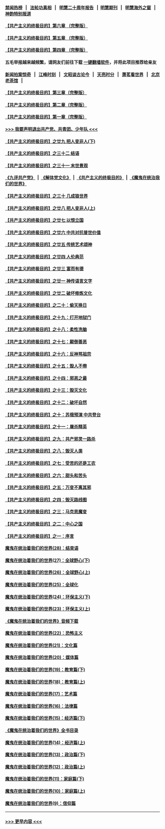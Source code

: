 #### [禁闻热榜](热点新闻.md?=0)  &nbsp;&nbsp;|&nbsp;&nbsp; [法轮功真相](https://github.com/gfw-breaker/truth/blob/master/README.md?=0) &nbsp;&nbsp;|&nbsp;&nbsp; [明慧二十周年报告](https://github.com/gfw-breaker/mh-reports/blob/master/README.md?=0) &nbsp;&nbsp;|&nbsp;&nbsp;[明慧期刊](https://github.com/gfw-breaker/mh-qikan) &nbsp;&nbsp;|&nbsp;&nbsp; [明慧海外之窗](https://github.com/gfw-breaker/mh-news/blob/master/README.md?=0) &nbsp;&nbsp;|&nbsp;&nbsp; [神韵特别报道](https://github.com/gfw-breaker/mh-news/blob/master/shenyun.md?=0)
#### [【共产主义的终极目的】第六章 （完整版）](../pages/nsc422/n11428913.md?t=03102031) 
#### [【共产主义的终极目的】第五章 （完整版）](../pages/nsc422/n11428912.md?t=03102031) 
#### [【共产主义的终极目的】第四章 （完整版）](../pages/nsc422/n11428907.md?t=03102031) 
#### 五毛举报越来越频繁，请网友们前往下载 [一键翻墙软件](https://github.com/gfw-breaker/ssr-accounts)，并将此项目推荐给亲友
#### [新闻拍案惊奇](https://github.com/gfw-breaker/banned-news/blob/master/pages/link4.md) &nbsp;&nbsp;|&nbsp;&nbsp; [江峰时刻](https://github.com/gfw-breaker/banned-news/blob/master/pages/link4.md) &nbsp;&nbsp;|&nbsp;&nbsp; [文昭谈古论今](https://github.com/gfw-breaker/banned-news/blob/master/pages/link4.md) &nbsp;&nbsp;|&nbsp;&nbsp; [天亮时分](https://github.com/gfw-breaker/banned-news/blob/master/pages/link4.md) &nbsp;&nbsp;|&nbsp;&nbsp; [萧茗看世界](https://github.com/gfw-breaker/banned-news/blob/master/pages/link4.md) &nbsp;&nbsp;|&nbsp;&nbsp; [北京老茶馆](https://github.com/gfw-breaker/banned-news/blob/master/pages/link4.md) &nbsp;&nbsp;|&nbsp;&nbsp; 
#### [【共产主义的终极目的】第三章（完整版）](../pages/nsc422/n11428848.md?t=03102031) 
#### [【共产主义的终极目的】第二章（完整版）](../pages/nsc422/n11428831.md?t=03102031) 
#### [【共产主义的终极目的】第一章（完整版）](../pages/nsc422/n11417651.md?t=03102031) 
#### [>>> 我要声明退出共产党、共青团、少年队 <<<](https://github.com/begood0513/goodnews/blob/master/quit/letter.md) 
#### [【共产主义的终极目的】之廿九 把人变非人(下)](../pages/nsc422/n11344140.md?t=03102031) 
#### [【共产主义的终极目的】之三十二 结语](../pages/nsc422/n11360535.md?t=03102031) 
#### [【共产主义的终极目的】之三十一 末世景观](../pages/nsc422/n11351129.md?t=03102031) 
#### [《九评共产党》](https://github.com/begood0513/9ping.md/blob/master/README.md) &nbsp;|&nbsp; [《解体党文化》](../../../../jtdwh.md/blob/master/README.md)  &nbsp;|&nbsp; [《共产主义的终极目的》](../../../../gczydzjmd.md/blob/master/README.md) &nbsp;|&nbsp; [《魔鬼在统治我们的世界》](../../../../mgztzwmdsj.md/blob/master/README.md) 
#### [【共产主义的终极目的】之三十 几成狼世界](../pages/nsc422/n11348280.md?t=03102031) 
#### [【共产主义的终极目的】之廿八 把人变非人(上)](../pages/nsc422/n11340492.md?t=03102031) 
#### [【共产主义的终极目的】之廿七 以恨立国](../pages/nsc422/n11336944.md?t=03102031) 
#### [【共产主义的终极目的】之廿六 中共对抗普世价值](../pages/nsc422/n11324785.md?t=03102031) 
#### [【共产主义的终极目的】之廿五 传统艺术颂神](../pages/nsc422/n11296396.md?t=03102031) 
#### [【共产主义的终极目的】之廿四 人伦典范](../pages/nsc422/n11296397.md?t=03102031) 
#### [【共产主义的终极目的】之廿三 富而有德](../pages/nsc422/n11283598.md?t=03102031) 
#### [【共产主义的终极目的】之廿一 神传语言文字](../pages/nsc422/n11263265.md?t=03102031) 
#### [【共产主义的终极目的】之廿二 破坏修炼文化](../pages/nsc422/n11245728.md?t=03102031) 
#### [【共产主义的终极目的】之二十：偷天换日](../pages/nsc422/n11238846.md?t=03102031) 
#### [【共产主义的终极目的】之十九：打开地狱门](../pages/nsc422/n11206376.md?t=03102031) 
#### [【共产主义的终极目的】之十八：柔性洗脑](../pages/nsc422/n11199994.md?t=03102031) 
#### [【共产主义的终极目的】之十七：颠倒善恶](../pages/nsc422/n11179782.md?t=03102031) 
#### [【共产主义的终极目的】之十六：反神骂祖宗](../pages/nsc422/n11166798.md?t=03102031) 
#### [【共产主义的终极目的】之十五：毁人不倦](../pages/nsc422/n11166792.md?t=03102031) 
#### [【共产主义的终极目的】之十四：邪恶之最](../pages/nsc422/n11150249.md?t=03102031) 
#### [【共产主义的终极目的】之十三：毁灭文化](../pages/nsc422/n11135227.md?t=03102031) 
#### [【共产主义的终极目的】之十二：破坏自然](../pages/nsc422/n11135214.md?t=03102031) 
#### [【共产主义的终极目的】之十：苏俄预演 中共登台](../pages/nsc422/n11118424.md?t=03102031) 
#### [【共产主义的终极目的】之十一：屠杀精英](../pages/nsc422/n11118442.md?t=03102031) 
#### [【共产主义的终极目的】之九：共产邪灵一路杀](../pages/nsc422/n11114139.md?t=03102031) 
#### [【共产主义的终极目的】之八：毁灭人类](../pages/nsc422/n11108503.md?t=03102031) 
#### [【共产主义的终极目的】之七：受苦的还是工农](../pages/nsc422/n11101809.md?t=03102031) 
#### [【共产主义的终极目的】之六：甜头和苦头](../pages/nsc422/n11096971.md?t=03102031) 
#### [【共产主义的终极目的】之五：万变不离其邪](../pages/nsc422/n11091285.md?t=03102031) 
#### [【共产主义的终极目的】之四：毁灭路线图](../pages/nsc422/n11086284.md?t=03102031) 
#### [【共产主义的终极目的】之三：马克思魔变](../pages/nsc422/n11061941.md?t=03102031) 
#### [【共产主义的终极目的】之二：中心之国](../pages/nsc422/n11047728.md?t=03102031) 
#### [【共产主义的终极目的】之一：序言](../pages/nsc422/n11086077.md?t=03102031) 
#### [魔鬼在统治着我们的世界(28)：结束语](../pages/nsc422/n10936246.md?t=03102031) 
#### [魔鬼在统治着我们的世界(27)：全球野心(下)](../pages/nsc422/n10928319.md?t=03102031) 
#### [魔鬼在统治着我们的世界(26)：全球野心(上)](../pages/nsc422/n10900318.md?t=03102031) 
#### [魔鬼在统治着我们的世界(25)：全球化](../pages/nsc422/n10788205.md?t=03102031) 
#### [魔鬼在统治着我们的世界(24)：环保主义(下)](../pages/nsc422/n10695307.md?t=03102031) 
#### [魔鬼在统治着我们的世界(23)：环保主义(上)](../pages/nsc422/n10688613.md?t=03102031) 
#### [《魔鬼在统治着我们的世界》音频下载](../pages/nsc422/n10635553.md?t=03102031) 
#### [魔鬼在统治着我们的世界(22)：恐怖主义](../pages/nsc422/n10614727.md?t=03102031) 
#### [魔鬼在统治着我们的世界(21)：文化篇](../pages/nsc422/n10597706.md?t=03102031) 
#### [魔鬼在统治着我们的世界(20)：媒体篇](../pages/nsc422/n10586579.md?t=03102031) 
#### [魔鬼在统治着我们的世界(19)：教育篇(下)](../pages/nsc422/n10564808.md?t=03102031) 
#### [魔鬼在统治着我们的世界(18)：教育篇(上)](../pages/nsc422/n10526970.md?t=03102031) 
#### [魔鬼在统治着我们的世界(17)：艺术篇](../pages/nsc422/n10499093.md?t=03102031) 
#### [魔鬼在统治着我们的世界(16)：法律篇](../pages/nsc422/n10485969.md?t=03102031) 
#### [魔鬼在统治着我们的世界(15)：经济篇(下)](../pages/nsc422/n10469975.md?t=03102031) 
#### [《魔鬼在统治着我们的世界》全书目录](../pages/nsc422/n10464261.md?t=03102031) 
#### [魔鬼在统治着我们的世界(14)：经济篇(上)](../pages/nsc422/n10457370.md?t=03102031) 
#### [魔鬼在统治着我们的世界(13)：政治篇(下)](../pages/nsc422/n10448270.md?t=03102031) 
#### [魔鬼在统治着我们的世界(12)：政治篇(上)](../pages/nsc422/n10444576.md?t=03102031) 
#### [魔鬼在统治着我们的世界(11)：家庭篇(下)](../pages/nsc422/n10440961.md?t=03102031) 
#### [魔鬼在统治着我们的世界(10)：家庭篇(上)](../pages/nsc422/n10435448.md?t=03102031) 
#### [魔鬼在统治着我们的世界(9)：信仰篇](../pages/nsc422/n10432159.md?t=03102031) 

----
#### [ >>> 更早内容 <<< ](../indexes/nsc422-earlier.md)
